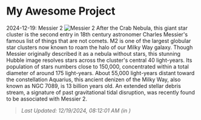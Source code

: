 # My Awesome Project

<!-- APOD Start -->
2024-12-19: Messier 2
![Messier 2](https://apod.nasa.gov/apod/image/2412/potw1913aM2_1024.jpg)
After the Crab Nebula, this giant star cluster is the second entry in 18th century astronomer Charles Messier's famous list of things that are not comets. M2 is one of the largest globular star clusters now known to roam the halo of our Milky Way galaxy. Though Messier originally described it as a nebula without stars, this stunning Hubble image resolves stars across the cluster's central 40 light-years. Its population of stars numbers close to 150,000, concentrated within a total diameter of around 175 light-years. About 55,000 light-years distant toward the constellation Aquarius, this ancient denizen of the Milky Way, also known as NGC 7089, is 13 billion years old. An extended stellar debris stream, a signature of past gravitational tidal disruption, was recently found to be associated with Messier 2.
> _Last Updated: 12/19/2024, 08:12:01 AM (in )_
<!-- APOD End -->
